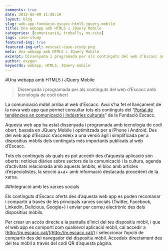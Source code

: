 ```yaml
---
comments: true
date: 2012-05-09 11:48:19
layout: blog
slug: web-app-fundacio-escacc-html5-jquery-mobile
title: Una webapp amb HTML5 i JQuery Mobile
categories: [comunicació, treballs, no-cita]
tags: case-study
featured-img: true
featured-img-url: mescacc-case-study.png
meta: Una webapp amb HTML5 i JQuery Mobile
excerpt: Dissenyada i programada per als continguts del web d’Escacc amb tecnologia de codi obert.
author: oxygen
keywords: webapp, HTML5, JQuery mobile
---
```


#Una webapp amb HTML5 i JQuery Mobile

<blockquote>
	<p>Dissenyada i programada per als continguts del web d’Escacc amb tecnologia de codi obert</p>
</blockquote>

La comunicació mòbil arriba al web d’Escacc. Avui s’ha fet el llançament de la nova web app que permet consultar tots els continguts del “[Portal de tendències en comunicació i indústries culturals](http://www.escacc.cat/ "Portal d'Escacc")” de la Fundació Escacc.

Aquesta web app ha estat dissenyada i programada amb tecnologia de codi obert, basada en JQuery Mobile i optimitzada per a iPhone i Android. Des del web app d’Escacc s’accedeix a una versió àgil i simplificada per a dispositius mòbils dels continguts més importants publicats al web d’Escacc.

Tots els continguts als quals es pot accedir des d’aquesta aplicació són oberts: notícies diàries sobre sectors de la comunicació i la cultura, agenda d’activitats relacionada amb aquests àmbits, el bloc amb articles d’especialistes, la secció a+a+ amb informació destacada procedent de la xarxa.

##Integració amb les xarxes socials

Els continguts d’Escacc oferts des d’aquesta web app es poden recomanar i compartir a través de les principals xarxes socials (Twitter, Facebook, Linkedin, Delicious, Google+) i enviar per correu electrònic des dels dispositius mòbils.

Per crear un accés directe a la pantalla d’inici del teu dispositiu mòbil, i que el web app es comporti com qualsevol aplicació mòbil, cal accedir a [http://m.escacc.cat/](http://m.escacc.cat/) i seleccionar l’opció de compartir des del navegador del dispositiu mòbil. Accedeix directament des del teu mòbil a través del codi QR d’aquesta pàgina.